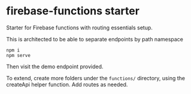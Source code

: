 # firebase-functions starter

Starter for Firebase functions with routing essentials setup.

This is architected to be able to separate endpoints by path namespace

```
npm i
npm serve
```

Then visit the demo endpoint provided.

To extend, create more folders under the `functions/` directory, using the createApi helper function.  Add routes as needed.
